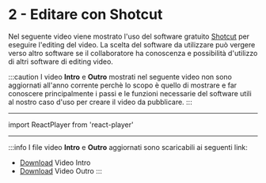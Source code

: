 # 2 - Editare con Shotcut

Nel seguente video viene mostrato l'uso del software gratuito [Shotcut](https://www.shotcut.org/) per eseguire l'editing del video. La scelta del software da utilizzare può vergere verso altro software se il collaboratore ha conoscenza e possibilità d'utilizzo di altri software di editing video.

:::caution
 I video **Intro** e **Outro** mostrati nel seguente video non sono aggiornati all'anno corrente perchè lo scopo è quello di mostrare e far conoscere principalmente i passi e le funzioni necessarie del software utili al nostro caso d'uso per creare il video da pubblicare. 
:::

---

import ReactPlayer from 'react-player'

<ReactPlayer controls url='https://www.youtube.com/watch?v=S3c87jhuhmo&ab_channel=TeamMedia' />

---

:::info
I file video **Intro** e **Outro** aggiornati sono scaricabili ai seguenti link:

- [Download](https://drive.google.com/file/d/1arpEOa-N6d277Yka9hJKVHOb0xtWuUOI/view?usp=sharing)  Video Intro
- [Download](https://drive.google.com/file/d/14UmMyubqJeQa5elu-QJl5iE81fpFHYjZ/view?usp=sharing)  Video Outro 
:::

